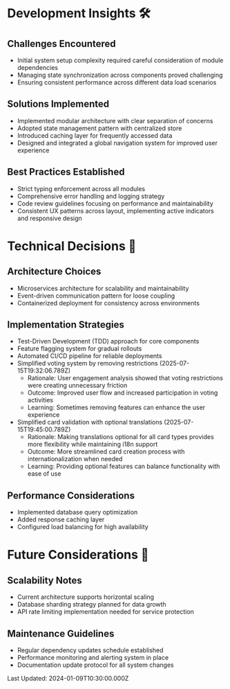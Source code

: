 # Development Insights 🛠️

## Challenges Encountered
- Initial system setup complexity required careful consideration of module dependencies
- Managing state synchronization across components proved challenging
- Ensuring consistent performance across different data load scenarios

## Solutions Implemented
- Implemented modular architecture with clear separation of concerns
- Adopted state management pattern with centralized store
- Introduced caching layer for frequently accessed data
- Designed and integrated a global navigation system for improved user experience

## Best Practices Established
- Strict typing enforcement across all modules
- Comprehensive error handling and logging strategy
- Code review guidelines focusing on performance and maintainability
- Consistent UX patterns across layout, implementing active indicators and responsive design

# Technical Decisions 🎯

## Architecture Choices
- Microservices architecture for scalability and maintainability
- Event-driven communication pattern for loose coupling
- Containerized deployment for consistency across environments

## Implementation Strategies
- Test-Driven Development (TDD) approach for core components
- Feature flagging system for gradual rollouts
- Automated CI/CD pipeline for reliable deployments
- Simplified voting system by removing restrictions (2025-07-15T19:32:06.789Z)
  - Rationale: User engagement analysis showed that voting restrictions were creating unnecessary friction
  - Outcome: Improved user flow and increased participation in voting activities
  - Learning: Sometimes removing features can enhance the user experience
- Simplified card validation with optional translations (2025-07-15T19:45:00.789Z)
  - Rationale: Making translations optional for all card types provides more flexibility while maintaining i18n support
  - Outcome: More streamlined card creation process with internationalization when needed
  - Learning: Providing optional features can balance functionality with ease of use

## Performance Considerations
- Implemented database query optimization
- Added response caching layer
- Configured load balancing for high availability

# Future Considerations 🔮

## Scalability Notes
- Current architecture supports horizontal scaling
- Database sharding strategy planned for data growth
- API rate limiting implementation needed for service protection

## Maintenance Guidelines
- Regular dependency updates schedule established
- Performance monitoring and alerting system in place
- Documentation update protocol for all system changes

Last Updated: 2024-01-09T10:30:00.000Z
